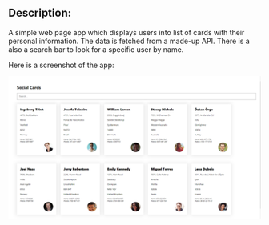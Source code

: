 ## Description:

A simple web page app which displays users into list of cards with their personal information. The data is fetched from a made-up API. There is a also a search bar to look for a specific user by name.

Here is a screenshot of the app:

![alt text](https://github.com/e1900303/User-List-App/blob/main/screenshot.PNG?raw=true)
